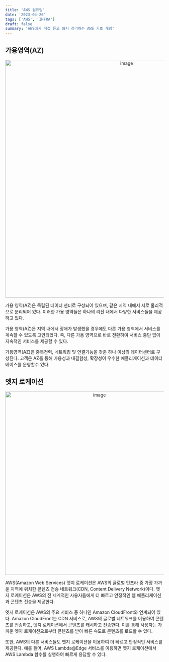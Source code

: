 ```yaml
---
title: 'AWS 컴퓨팅'
date: '2023-04-26'
tags: ['AWS', 'INFRA']
draft: false
summary: 'AWS에서 직접 듣고 와서 정리하는 AWS 기초 개념'
---
```


## 가용영역(AZ)

<p align="center">
    <img width="756" alt="image" src="https://user-images.githubusercontent.com/105579811/234524738-f9a977cf-b8c3-462c-8303-4100c91ab30f.png"/>
</p>

가용 영역(AZ)은 독립된 데이터 센터로 구성되어 있으며, 같은 지역 내에서 서로 물리적으로 분리되어 있다. 이러한 가용 영역들은 하나의 리전 내에서 다양한 서비스들을 제공하고 있다.

가용 영역(AZ)은 지역 내에서 장애가 발생했을 경우에도 다른 가용 영역에서 서비스를 계속할 수 있도록 고안되었다. 즉, 다른 가용 영역으로 바로 전환하여 서비스 중단 없이 지속적인 서비스를 제공할 수 있다.

가용영역(AZ)은 중복전력, 네트워킹 및 연결기능을 갖춘 하나 이상의 데이터센터로 구성된다. 고객은 AZ를 통해 가용성과 내결함성, 확장성이 우수한 애플리케이션과 데이터베이스를 운영할수 있다.

## 엣지 로케이션

<p align="center">
    <img width="583" alt="image" src="https://user-images.githubusercontent.com/105579811/234526517-ee905e16-7d69-4aaa-bafe-46d7625b6908.png"/>
</p>
AWS(Amazon Web Services) 엣지 로케이션은 AWS의 글로벌 인프라 중 가장 가까운 지역에 위치한 콘텐츠 전송 네트워크(CDN, Content Delivery Network)이다. 엣지 로케이션은 AWS의 전 세계적인 사용자들에게 더 빠르고 안정적인 웹 애플리케이션과 콘텐츠 전송을 제공한다.

엣지 로케이션은 AWS의 주요 서비스 중 하나인 Amazon CloudFront와 연계되어 있다. Amazon CloudFront는 CDN 서비스로, AWS의 글로벌 네트워크를 이용하여 콘텐츠를 전송하고, 엣지 로케이션에서 콘텐츠를 캐시하고 전송한다. 이를 통해 사용자는 가까운 엣지 로케이션으로부터 콘텐츠를 받아 빠른 속도로 콘텐츠를 로드할 수 있다.

또한, AWS의 다른 서비스들도 엣지 로케이션을 이용하여 더 빠르고 안정적인 서비스를 제공한다. 예를 들어, AWS Lambda@Edge 서비스를 이용하면 엣지 로케이션에서 AWS Lambda 함수를 실행하여 빠르게 응답할 수 있다.
